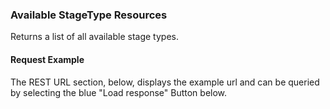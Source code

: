 ### Available StageType Resources
Returns a list of all available  stage types.
#### Request Example
The REST URL section, below, displays the example url and can be queried by selecting the blue "Load response" Button below.

